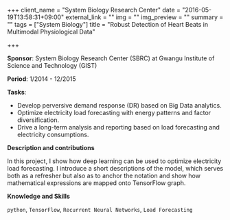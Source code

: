 +++
client_name = "System Biology Research Center"
date = "2016-05-19T13:58:31+09:00"
external_link = ""
img = ""
img_preview = ""
summary = ""
tags = ["System Biology"]
title = "Robust Detection of Heart Beats in Multimodal Physiological Data"

+++

**Sponsor**: System Biology Research Center (SBRC) at Gwangu Institute of Science and Technology (GIST) 

**Period**: 1/2014 - 12/2015

**Tasks**: 

- Develop perversive demand response (DR) based on Big Data analytics. 
- Optimize electricity load forecasting with energy patterns and factor diversification.
- Drive a long-term analysis and reporting based on load forecasting and electricity consumptions.
 

**Description and contributions**

In this project, I show how deep learning can be used to optimize electricity load forecasting. I introduce a short descriptions of the model, which serves both as a refresher but also as to anchor the notation and show how mathematical expressions are mapped onto TensorFlow graph.

**Knowledge and Skills**

```python```, ```TensorFlow```, ```Recurrent Neural Networks```, ```Load Forecasting```

